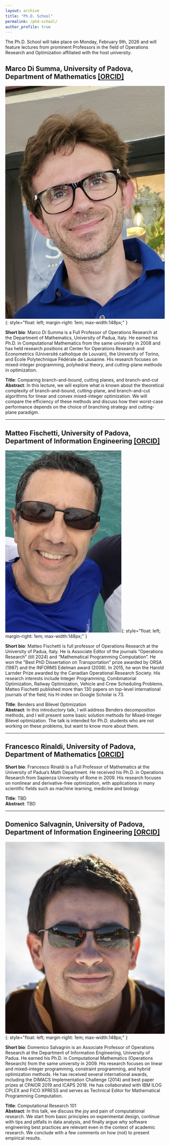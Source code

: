 ```yaml
---
layout: archive
title: "Ph.D. School"
permalink: /phd-school/
author_profile: true
---
```


The Ph.D. School will take place on Monday, February 9th, 2026 and will feature lectures from prominent Professors in the field of Operations Research and Optimization affiliated with the host university.

## Marco Di Summa, University of Padova, Department of Mathematics [[ORCID]](https://www.math.unipd.it/~disumma/research.html)

![](/images/lecturer-marco-di-summa.jpg){: style="float: left; margin-right: 1em; max-width:148px;" }

**Short bio**: Marco Di Summa is a Full Professor of Operations Research at the Department of Mathematics, University of Padua, Italy. He earned his Ph.D. in Computational Mathematics from the same university in 2008 and has held research positions at Center for Operations Research and Econometrics (Université catholique de Louvain), the University of Torino, and École Polytechnique Fédérale de Lausanne. His research focuses on mixed-integer programming, polyhedral theory, and cutting-plane methods in optimization.

**Title**:  Comparing branch-and-bound, cutting planes, and branch-and-cut  <br/> 
**Abstract**: In this lecture, we will explore what is known about the theoretical complexity of branch-and-bound, cutting-plane, and branch-and-cut algorithms for linear and convex mixed-integer optimization. We will compare the efficiency of these methods and discuss how their worst-case performance depends on the choice of branching strategy and cutting-plane paradigm.

---

## Matteo Fischetti, University of Padova, Department of Information Engineering [[ORCID]](https://orcid.org/0000-0002-7673-6917)

![](/images/lecturer-matteo-fischetti.jpg){: style="float: left; margin-right: 1em; max-width:148px;" }

**Short bio**: Matteo Fischetti is full professor of Operations Research at the University of Padua, Italy. He is Associate Editor of the journals “Operations Research” (till 2024) and “Mathematical Programming Computation”. He won the "Best PhD Dissertation on Transportation” prize awarded by ORSA (1987) and the INFORMS Edelman award (2008). In 2015, he won the Harold Larnder Prize awarded by the Canadian Operational Research Society. His research interests include Integer Programming, Combinatorial Optimization, Railway Optimization, Vehicle and Crew Scheduling Problems. Matteo Fischetti published more than 130 papers on top-level international journals of the field; his H-index on Google Scholar is 73.

**Title**: Benders and Bilevel Optimization <br/> 
**Abstract**: In this introductory talk, I will address Benders decomposition methods, and I will present some basic solution methods for Mixed-Integer Bilevel optimization. The talk is intended for Ph.D. students who are not working on these problems, but want to know more about them.

---

## Francesco Rinaldi, University of Padova, Department of Mathematics [[ORCID]](https://orcid.org/0000-0001-8978-6027)

**Short bio**: Francesco Rinaldi is a Full Professor of Mathematics at the University of Padua’s Math Department. He received his Ph.D. in Operations Research from Sapienza University of Rome in 2009. His research focuses on nonlinear and derivative-free optimization, with applications in many scientific fields such as machine learning, medicine and biology.

**Title**: TBD <br/> 
**Abstract**: TBD

---

## Domenico Salvagnin, University of Padova, Department of Information Engineering [[ORCID]](https://orcid.org/0000-0002-0232-2244)

![](/images/lecturer-domenico-salvagnin.png){: style="float: left; margin-right: 1em; max-width:148px;" }

**Short bio**: Domenico Salvagnin is an Associate Professor of Operations Research at the Department of Information Engineering, University of Padua. He earned his Ph.D. in Computational Mathematics (Operations Research) from the same university in 2009. His research focuses on linear and mixed-integer programming, constraint programming, and hybrid optimization methods. He has received several international awards, including the DIMACS Implementation Challenge (2014) and best paper prizes at CPAIOR 2019 and ICAPS 2019. He has collaborated with IBM ILOG CPLEX and FICO XPRESS and serves as Technical Editor for Mathematical Programming Computation.

**Title**: Computational Research 101 <br/> 
**Abstract**: In this talk, we discuss the joy and pain of computational research. We start from basic principles on experimental design, continue with tips and pitfalls in data analysis, and finally argue why software engineering best practices are relevant even in the context of academic research. We conclude with a few comments on how (not) to present empirical results.
